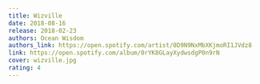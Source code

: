 ```yaml
---
title: Wizville
date: 2018-08-16
release: 2018-02-23
authors: Ocean Wisdom
authors_link: https://open.spotify.com/artist/0D9N9NxMbXKjmoRI1JVdz8
link: https://open.spotify.com/album/0rYK8GLayXydwsdgP0n9rN
cover: wizville.jpg
rating: 4
---
```

